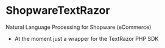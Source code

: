 # ShopwareTextRazor
Natural Language Processing for Shopware (eCommerce)

- At the moment just a wrapper for the TextRazor PHP SDK
